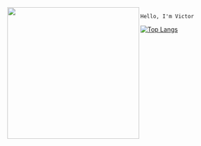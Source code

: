 <img align="left" height="300" src="https://media.giphy.com/media/vzO0Vc8b2VBLi/giphy.gif"/>

``
Hello, I'm Victor
``

[![Top Langs](https://github-readme-stats.vercel.app/api/top-langs/?username=victorpothin&layout=compact&theme=graywhite)](https://github.com/anuraghazra/github-readme-stats)
